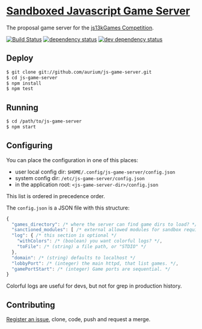 # [Sandboxed Javascript Game Server](http://aurium.github.io/js-game-server)
The proposal game server for the [js13kGames Competition](http://js13kgames.com).

[![Build Status][1]][2] [![dependency status][3]][4] [![dev dependency status][5]][6]

## Deploy
```sh
$ git clone git://github.com/aurium/js-game-server.git
$ cd js-game-server
$ npm install
$ npm test
```

## Running

```sh
$ cd /path/to/js-game-server
$ npm start
```

## Configuring

You can place the configuration in one of this places:

- user local config dir: `$HOME/.config/js-game-server/config.json`
- system config dir: `/etc/js-game-server/config.json`
- in the application root: `<js-game-server-dir>/config.json`

This list is ordered in precedence order.

The `config.json` is a JSON file with this structure:

```js
{
  "games_directory": /* where the server can find game dirs to load? */,
  "sanctioned_modules": [ /* external allowed modules for sandbox require */ ],
  "log": { /* this section is optional */
    "withColors": /* (boolean) you want colorful logs? */,
    "toFile": /* (string) a file path, or "STDIO" */
  },
  "domain": /* (string) defaults to localhost */
  "lobbyPort": /* (integer) the main httpd, that list games. */,
  "gamePortStart": /* (integer) Game ports are sequential. */
}
```

Colorful logs are useful for devs, but not for grep in production history.

## Contributing

[Register an issue](http://github.com/aurium/js-game-server/issues),
clone, code, push and request a merge.

[1]: https://travis-ci.org/aurium/js-game-server.png
[2]: https://travis-ci.org/aurium/js-game-server
[3]: https://david-dm.org/aurium/js-game-server.png
[4]: https://david-dm.org/aurium/js-game-server
[5]: https://david-dm.org/aurium/js-game-server/dev-status.png
[6]: https://david-dm.org/aurium/js-game-server#info=devDependencies
